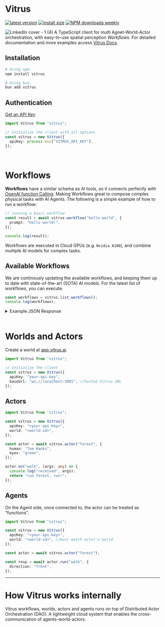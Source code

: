 # Vitrus

[![latest version](https://badgen.net/npm/v/vitrus?label=latest)](https://www.npmjs.com/package/vitrus)
[![install size](https://badgen.net/packagephobia/install/vitrus?label=npm+install)](https://packagephobia.now.sh/result?p=vitrus)
[![NPM downloads weekly](https://badgen.net/npm/dw/vitrus?label=npm+downloads&color=purple)](https://www.npmjs.com/package/vitrus)

![LinkedIn cover - 1 (4)](https://github.com/user-attachments/assets/0edc608b-82af-41f1-9fd5-e693875ca6a9)
A TypeScript client for multi Agnet-World-Actor orchestration, with easy-to-use spatial perception *Workflows*.
For detailed documentation and more examples access [Vitrus Docs](https://vitrus.gitbook.io/docs/concepts).

## Installation

```bash
# Using npm
npm install vitrus

# Using bun
bun add vitrus
```

## Authentication

[Get an API Key](https://app.vitrus.ai)

```typescript
import Vitrus from "vitrus";

// Initialize the client with all options
const vitrus = new Vitrus({
  apiKey: process.env["VITRUS_API_KEY"],
});
```

<br/>

# Workflows

**Workflows** have a similar schema as AI tools, so it connects perfectly with [OpenAI function Calling](https://platform.openai.com/docs/guides/function-calling?api-mode=chat). Making Workflows great to compose complex physical tasks with AI Agents. The following is a simple example of how to run a workflow:

```typescript
// running a basic workflow
const result = await vitrus.workflow("hello-world", {
  prompt: "hello world!",
});

console.log(result);
```

Workflows are executed in Cloud GPUs (e.g. `Nvidia A100`), and combine multiple AI models for complex tasks.

## Available Workflows

We are continously updating the available workflows, and keeping them up to date with state-of-the-art (SOTA) AI models. For the latest list of workflows, you can execute:

```ts
const workflows = vitrus.list_workflows();
console.log(workflows);
```

<details><summary>Example JSON Response</summary>

```json
[
  {
    "type": "function",
    "function": {
      "name": "perception-encoder",
      "description": "Encodes perception data based on specified parameters.",
      "parameters": {
        "type": "object",
        "properties": {
          "inputData": {
            "type": "object",
            "description": "The raw data to encode.",
            "additionalProperties": true
          },
          "encodingType": {
            "type": "string",
            "description": "The encoding method to use (e.g., 'base64', 'json')."
          }
        },
        "required": ["inputData"]
      }
    }
  }
]
```

</details>

<br/>

# Worlds and Actors

Create a world at [app.vitrus.ai](https://app.vitrus.ai).

```typescript
import Vitrus from "vitrus";

// Initialize the client
const vitrus = new Vitrus({
  apiKey: "your-api-key",
  baseUrl: "ws://localhost:3001", //hosted Vitrus URL
});
```

## Actors

```ts
import Vitrus from "vitrus";

const vitrus = new Vitrus({
  apiKey: "<your-api-key>",
  world: "<world-id>",
});

const actor = await vitrus.actor("forest", {
  human: "Tom Hanks",
  eyes: "green",
});

actor.on("walk", (args: any) => {
  console.log("received", args);
  return "run forest, run!";
});
```

## Agents

On the Agent side, once connected to, the actor can be treated as "functions".

```ts
import Vitrus from "vitrus";

const vitrus = new Vitrus({
  apiKey: "<your-api-key>",
  world: "<world-id>", //must match actor's world
});

const actor = await vitrus.actor("forest");

const resp = await actor.run("walk", {
  direction: "front",
});
```

---

# How Vitrus works internally

Vitrus workflows, worlds, actors and agents runs on top of Distributed Actor Orchestration (DAO). A lightweight cloud system that enables the cross-communication of agents-world-actors.
